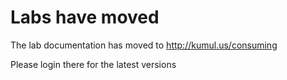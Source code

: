 Labs have moved
===============

The lab documentation has moved to http://kumul.us/consuming

Please login there for the latest versions
